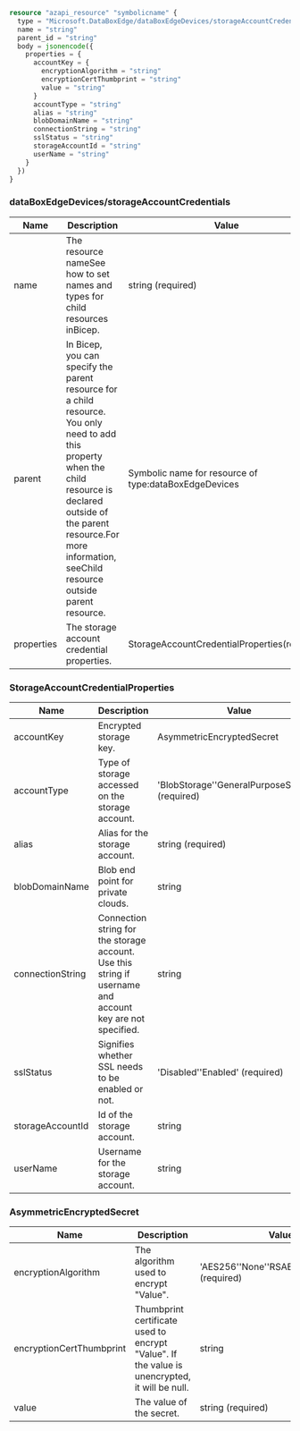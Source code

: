 ```terraform
resource "azapi_resource" "symbolicname" {
  type = "Microsoft.DataBoxEdge/dataBoxEdgeDevices/storageAccountCredentials@2022-12-01-preview"
  name = "string"
  parent_id = "string"
  body = jsonencode({
    properties = {
      accountKey = {
        encryptionAlgorithm = "string"
        encryptionCertThumbprint = "string"
        value = "string"
      }
      accountType = "string"
      alias = "string"
      blobDomainName = "string"
      connectionString = "string"
      sslStatus = "string"
      storageAccountId = "string"
      userName = "string"
    }
  })
}

```

### dataBoxEdgeDevices/storageAccountCredentials

| Name | Description | Value |
|-|-|-|
| name | The resource nameSee how to set names and types for child resources inBicep. | string (required) |
| parent | In Bicep, you can specify the parent resource for a child resource. You only need to add this property when the child resource is declared outside of the parent resource.For more information, seeChild resource outside parent resource. | Symbolic name for resource of type:dataBoxEdgeDevices |
| properties | The storage account credential properties. | StorageAccountCredentialProperties(required) |


### StorageAccountCredentialProperties

| Name | Description | Value |
|-|-|-|
| accountKey | Encrypted storage key. | AsymmetricEncryptedSecret |
| accountType | Type of storage accessed on the storage account. | 'BlobStorage''GeneralPurposeStorage' (required) |
| alias | Alias for the storage account. | string (required) |
| blobDomainName | Blob end point for private clouds. | string |
| connectionString | Connection string for the storage account. Use this string if username and account key are not specified. | string |
| sslStatus | Signifies whether SSL needs to be enabled or not. | 'Disabled''Enabled' (required) |
| storageAccountId | Id of the storage account. | string |
| userName | Username for the storage account. | string |


### AsymmetricEncryptedSecret

| Name | Description | Value |
|-|-|-|
| encryptionAlgorithm | The algorithm used to encrypt "Value". | 'AES256''None''RSAES_PKCS1_v_1_5' (required) |
| encryptionCertThumbprint | Thumbprint certificate used to encrypt "Value". If the value is unencrypted, it will be null. | string |
| value | The value of the secret. | string (required) |


